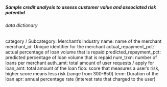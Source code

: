 ##### Sample credit analysis to assess customer value and associated risk potential 

###### data dictionary
category / Subcategory: Merchant’s industry
name: name of the merchant
merchant_id: Unique identifier for the merchant
actual_repayment_pct: actual percentage of loan volume that is repaid
predicted_repayment_pct: predicted percentage of loan volume that is repaid
num_trxn: number of loans per merchant
auth_amt: total amount of user requests / apply for
loan_amt: total amount of the loan
fico: score that measures a user’s risk, higher score means less risk (range from 300-850)
term: Duration of the loan
apr: annual percentage rate (interest rate that charged to the user)
